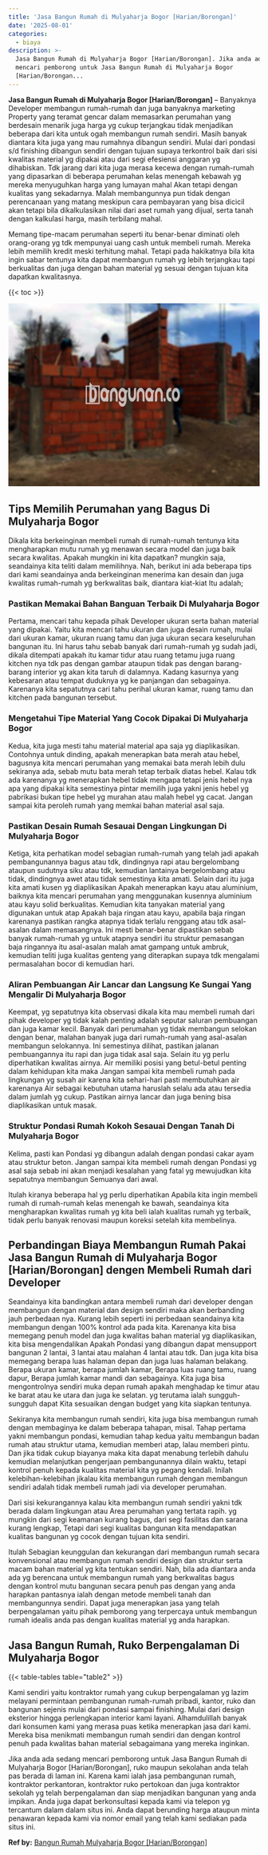 ```yaml
---
title: 'Jasa Bangun Rumah di Mulyaharja Bogor [Harian/Borongan]'
date: '2025-08-01'
categories:
  - biaya
description: >-
  Jasa Bangun Rumah di Mulyaharja Bogor [Harian/Borongan]. Jika anda ada sedang
  mencari pemborong untuk Jasa Bangun Rumah di Mulyaharja Bogor
  [Harian/Borongan...
---
```


**Jasa Bangun Rumah di Mulyaharja Bogor \[Harian/Borongan\]** – Banyaknya Developer membangun rumah-rumah dan juga banyaknya marketing Property yang teramat gencar dalam memasarkan perumahan yang berdesain menarik juga harga yg cukup terjangkau tidak menjadikan beberapa dari kita untuk ogah membangun rumah sendiri. Masih banyak diantara kita juga yang mau rumahnya dibangun sendiri. Mulai dari pondasi s/d finishing dibangun sendiri dengan tujuan supaya terkontrol baik dari sisi kwalitas material yg dipakai atau dari segi efesiensi anggaran yg dihabiskan. Tdk jarang dari kita juga merasa kecewa dengan rumah-rumah yang dipasarkan di beberapa perumahan kelas menengah kebawah yg mereka menyuguhkan harga yang lumayan mahal Akan tetapi dengan kualitas yang sekadarnya. Malah membangunnya pun tidak dengan perencanaan yang matang meskipun cara pembayaran yang bisa dicicil akan tetapi bila dikalkulasikan nilai dari aset rumah yang dijual, serta tanah dengan kalkulasi harga, masih terbilang mahal.

Memang tipe-macam perumahan seperti itu benar-benar diminati oleh orang-orang yg tdk mempunyai uang cash untuk membeli rumah. Mereka lebih memilih kredit meski terhitung mahal. Tetapi pada hakikatnya bila kita ingin sabar tentunya kita dapat membangun rumah yg lebih terjangkau tapi berkualitas dan juga dengan bahan material yg sesuai dengan tujuan kita dapatkan kwalitasnya.

{{< toc >}}

![Jasa Bangun Rumah di Mulyaharja Bogor [Harian/Borongan]](/images/borong-bangunan-21.png)

## Tips Memilih Perumahan yang Bagus Di Mulyaharja Bogor

Dikala kita berkeinginan membeli rumah di rumah-rumah tentunya kita mengharapkan mutu rumah yg menawan secara model dan juga baik secara kwalitas. Apakah mungkin ini kita dapatkan? mungkin saja, seandainya kita teliti dalam memilihnya. Nah, berikut ini ada beberapa tips dari kami seandainya anda berkeinginan menerima kan desain dan juga kwalitas rumah-rumah yg berkwalitas baik, diantara kiat-kiat Itu adalah;

### Pastikan Memakai Bahan Banguan Terbaik Di Mulyaharja Bogor

Pertama, mencari tahu kepada pihak Developer ukuran serta bahan material yang dipakai. Yaitu kita mencari tahu ukuran dan juga desain rumah, mulai dari ukuran kamar, ukuran ruang tamu dan juga ukuran secara keseluruhan bangunan itu. Ini harus tahu sebab banyak dari rumah-rumah yg sudah jadi, dikala ditempati apakah itu kamar tidur atau ruang tetamu juga ruang kitchen nya tdk pas dengan gambar ataupun tidak pas dengan barang-barang interior yg akan kita taruh di dalamnya. Kadang kasurnya yang kebesaran atau tempat duduknya yg ke panjangan dan sebagainya. Karenanya kita sepatutnya cari tahu perihal ukuran kamar, ruang tamu dan kitchen pada bangunan tersebut.

### Mengetahui Tipe Material Yang Cocok Dipakai Di Mulyaharja Bogor

Kedua, kita juga mesti tahu material material apa saja yg diaplikasikan. Contohnya untuk dinding, apakah menerapkan bata merah atau hebel, bagusnya kita mencari perumahan yang memakai bata merah lebih dulu sekiranya ada, sebab mutu bata merah tetap terbaik diatas hebel. Kalau tdk ada karenanya yg menerapkan hebel tidak mengapa tetapi jenis hebel nya apa yang dipakai kita semestinya pintar memilih juga yakni jenis hebel yg pabrikasi bukan tipe hebel yg murahan atau malah hebel yg cacat. Jangan sampai kita peroleh rumah yang memkai bahan material asal saja.

### Pastikan Desain Rumah Sesauai Dengan Lingkungan Di Mulyaharja Bogor

Ketiga, kita perhatikan model sebagian rumah-rumah yang telah jadi apakah pembangunannya bagus atau tdk, dindingnya rapi atau bergelombang ataupun sudutnya siku atau tdk, kemudian lantainya bergelombang atau tidak, dindingnya awet atau tidak semestinya kita amati. Selain dari itu juga kita amati kusen yg diaplikasikan Apakah menerapkan kayu atau aluminium, baiknya kita mencari perumahan yang menggunakan kusennya aluminium atau kayu solid berkualitas. Kemudian kita tanyakan material yang digunakan untuk atap Apakah baja ringan atau kayu, apabila baja ringan karenanya pastikan rangka atapnya tidak terlalu renggang atau tdk asal-asalan dalam memasangnya. Ini mesti benar-benar dipastikan sebab banyak rumah-rumah yg untuk atapnya sendiri itu struktur pemasangan baja ringannya itu asal-asalan malah amat gampang untuk ambruk, kemudian teliti juga kualitas genteng yang diterapkan supaya tdk mengalami permasalahan bocor di kemudian hari.

### Aliran Pembuangan Air Lancar dan Langsung Ke Sungai Yang Mengalir Di Mulyaharja Bogor

Keempat, yg sepatutnya kita observasi dikala kita mau membeli rumah dari pihak developer yg tidak kalah penting adalah seputar saluran pembuangan dan juga kamar kecil. Banyak dari perumahan yg tidak membangun selokan dengan benar, malahan banyak juga dari rumah-rumah yang asal-asalan membangun selokannya. Ini semestinya dilihat, pastikan jalanan pembuangannya itu rapi dan juga tidak asal saja. Selain itu yg perlu diperhatikan kwalitas airnya. Air memiliki posisi yang betul-betul penting dalam kehidupan kita maka Jangan sampai kita membeli rumah pada lingkungan yg susah air karena kita sehari-hari pasti membutuhkan air karenanya Air sebagai kebutuhan utama haruslah selalu ada atau tersedia dalam jumlah yg cukup. Pastikan airnya lancar dan juga bening bisa diaplikasikan untuk masak.

### Struktur Pondasi Rumah Kokoh Sesauai Dengan Tanah Di Mulyaharja Bogor

Kelima, pasti kan Pondasi yg dibangun adalah dengan pondasi cakar ayam atau struktur beton. Jangan sampai kita membeli rumah dengan Pondasi yg asal saja sebab ini akan menjadi kesalahan yang fatal yg mewujudkan kita sepatutnya membangun Semuanya dari awal.

Itulah kiranya beberapa hal yg perlu diperhatikan Apabila kita ingin membeli rumah di rumah-rumah kelas menengah ke bawah, seandainya kita mengharapkan kwalitas rumah yg kita beli ialah kualitas rumah yg terbaik, tidak perlu banyak renovasi maupun koreksi setelah kita membelinya.

## Perbandingan Biaya Membangun Rumah Pakai Jasa Bangun Rumah di Mulyaharja Bogor \[Harian/Borongan\] dengen Membeli Rumah dari Developer

Seandainya kita bandingkan antara membeli rumah dari developer dengan membangun dengan material dan design sendiri maka akan berbanding jauh perbedaan nya. Kurang lebih seperti ini perbedaan seandainya kita membangun dengan 100% kontrol ada pada kita. Karenanya kita bisa memegang penuh model dan juga kwalitas bahan material yg diaplikasikan, kita bisa mengendalikan Apakah Pondasi yang dibangun dapat mensupport bangunan 2 lantai, 3 lantai atau malahan 4 lantai atau tdk. Dan juga kita bisa memegang berapa luas halaman depan dan juga luas halaman belakang. Berapa ukuran kamar, berapa jumlah kamar, Berapa luas ruang tamu, ruang dapur, Berapa jumlah kamar mandi dan sebagainya. Kita juga bisa mengontrolnya sendiri muka depan rumah apakah menghadap ke timur atau ke barat atau ke utara dan juga ke selatan. yg terutama ialah sungguh-sungguh dapat Kita sesuaikan dengan budget yang kita siapkan tentunya.

Sekiranya kita membangun rumah sendiri, kita juga bisa membangun rumah dengan membaginya ke dalam beberapa tahapan, misal. Tahap pertama yakni membangun pondasi, kemudian tahap kedua yaitu membangun badan rumah atau struktur utama, kemudian memberi atap, lalau memberi pintu. Dan jika tidak cukup biayanya maka kita dapat menabung terlebih dahulu kemudian melanjutkan pengerjaan pembangunannya dilain waktu, tetapi kontrol penuh kepada kualitas material kita yg pegang kendali. Inilah kelebihan-kelebihan jikalau kita membangun rumah dengan membangun sendiri adalah tidak membeli rumah jadi via developer perumahan.

Dari sisi kekurangannya kalau kita membangun rumah sendiri yakni tdk berada dalam lingkungan atau Area perumahan yang tertata rapih. yg mungkin dari segi keamanan kurang bagus, dari segi fasilitas dan sarana kurang lengkap, Tetapi dari segi kualitas bangunan kita mendapatkan kualitas bangunan yg cocok dengan tujuan kita sendiri.

Itulah Sebagian keunggulan dan kekurangan dari membangun rumah secara konvensional atau membangun rumah sendiri design dan struktur serta macam bahan material yg kita tentukan sendiri. Nah, bila ada diantara anda ada yg berencana untuk membangun rumah yang berkwalitas bagus dengan kontrol mutu bangunan secara penuh pas dengan yang anda harapkan pantasnya ialah dengan metode membeli tanah dan membangunnya sendiri. Dapat juga menerapkan jasa yang telah berpengalaman yaitu pihak pemborong yang terpercaya untuk membangun rumah idealis anda pas dengan kualitas material yg anda harapkan.

## Jasa Bangun Rumah, Ruko Berpengalaman Di Mulyaharja Bogor

{{< table-tables table="table2" >}}

Kami sendiri yaitu kontraktor rumah yang cukup berpengalaman yg lazim melayani permintaan pembangunan rumah-rumah pribadi, kantor, ruko dan bangunan sejenis mulai dari pondasi sampai finishing. Mulai dari design eksterior hingga perlengkapan interior kami layani. Alhamdulillah banyak dari konsumen kami yang merasa puas ketika menerapkan jasa dari kami. Mereka bisa menikmati membangun rumah sendiri dan dengan kontrol penuh pada kwalitas bahan material sebagaimana yang mereka inginkan.

Jika anda ada sedang mencari pemborong untuk Jasa Bangun Rumah di Mulyaharja Bogor \[Harian/Borongan\], ruko maupun sekolahan anda telah pas berada di laman ini. Karena kami ialah jasa pembangunan rumah, kontraktor perkantoran, kontraktor ruko pertokoan dan juga kontraktor sekolah yg telah berpengalaman dan siap menjadikan bangunan yang anda impikan. Anda juga dapat berkonsultasi kepada kami via telepon yg tercantum dalam dalam situs ini. Anda dapat berunding harga ataupun minta penawaran kepada kami via nomor email yang telah kami sediakan pada situs ini.

**Ref by:** [Bangun Rumah Mulyaharja Bogor [Harian/Borongan]](https://id.wikipedia.org/wiki/Bangun)
